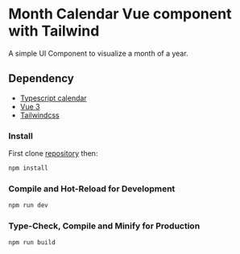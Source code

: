 # Month Calendar Vue component with Tailwind

A simple UI Component to visualize a month of a year.

## Dependency

- [Typescript calendar](https://github.com/tskj/typescript-calendar-date)
- [Vue 3](https://github.com/vuejs/core)
- [Tailwindcss](https://github.com/tailwindlabs/tailwindcss)

### Install

First clone [repository](https://github.com/howbizarre/month-calendar.git) then:

```sh
npm install
```

### Compile and Hot-Reload for Development

```sh
npm run dev
```

### Type-Check, Compile and Minify for Production

```sh
npm run build
```

